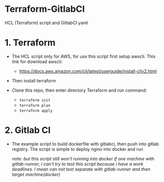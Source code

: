 # Terraform-GitlabCI
HCL (Terraform) script and GitlabCI yaml

# 1. Terraform
* <p>The HCL script only for AWS, for use this script first setup awscli. This link for download awscli:</p>

    * <https://docs.aws.amazon.com/cli/latest/userguide/install-cliv2.html>

* Then install terraform
* Clone this repo, then enter directory Terraform and run command:

    * `terraform init`
    * `terraform plan`
    * `terraform apply`

# 2. Gitlab CI
* <p>The example script to build dockerfile with gitlabci, then push into gitlab registry. The script is simple to deploy nginx into docker and run</p>

    *note: but this script still won't running into docker if one machine with gitlab-runner, i can't try to test this script because i have a work deadlines. I mean can not test separate with gitlab-runner and then target machine(docker)*